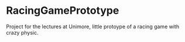 # RacingGamePrototype
Project for the lectures at Unimore, little protoype of a racing game with crazy physic.
